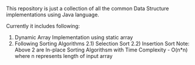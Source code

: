 This repository is just a collection of all the common Data Structure implementations using Java language.

Currently it includes following:

1) Dynamic Array Implementation using static array
2) Following Sorting Algorithms
 2.1) Selection Sort
 2.2) Insertion Sort 
 Note: Above 2 are In-place Sorting Algorithsm with Time Complexity - O(n*n) where n represents length of input array

